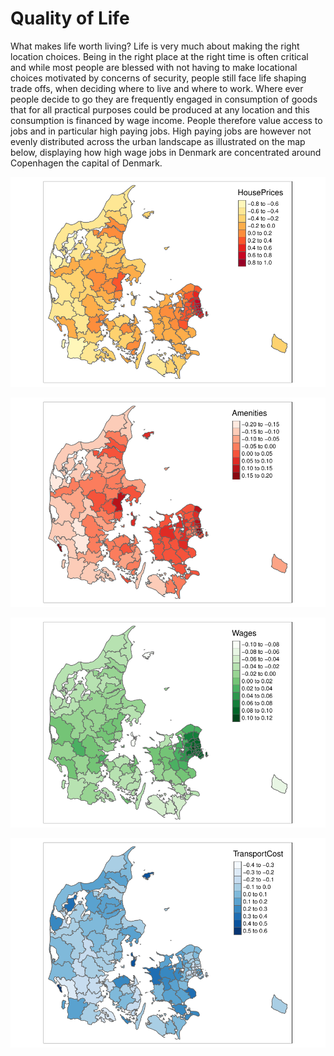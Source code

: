 # Quality of Life

What makes life worth living? Life is very much about making the right location choices. Being in the right place at the right time is often critical and while most people are blessed with not having to make locational choices motivated by concerns of security, people still face life shaping trade offs, when deciding where to live and where to work. Where ever people decide to go they are frequently engaged in consumption of goods that for all practical purposes could be produced at any location and this consumption is financed by wage income. People therefore value access to jobs and in particular high paying jobs. High paying jobs are however not evenly distributed across the urban landscape as illustrated on the map below, displaying how high wage jobs in Denmark are concentrated around Copenhagen the capital of Denmark. 

![alt text](https://github.com/JesperHybel/Quality_of_Life/blob/master/ezgif-5-591e1dcada.pdf-1.png)



![alt text](https://github.com/JesperHybel/Quality_of_Life/blob/master/ezgif-5-43cfde1a8c.pdf-1.png)

![alt text](https://github.com/JesperHybel/Quality_of_Life/blob/master/ezgif-5-0449e3e9e3.pdf-1.png)



![alt text](https://github.com/JesperHybel/Quality_of_Life/blob/master/ezgif-5-a426dc63ca.pdf-1.png)
